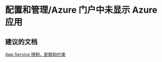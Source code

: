 <properties
    pageTitle="configuration and management/azure app is not visible in azure portal"
    description="配置和管理/Azure 门户中未显示 Azure 应用"
    service="microsoft.web"
    resource="sites"
    authors="aashu"
    displayOrder=""
    selfHelpType="generic"
    supportTopicIds="32440108"
    resourceTags="mobileapp"
    productPesIds="15046"
    cloudEnvironments="public"
/>


# 配置和管理/Azure 门户中未显示 Azure 应用

## **建议的文档**
[App Service 限制、配额和约束](https://azure.microsoft.com/documentation/articles/azure-subscription-service-limits/#app-service-limits)



<!--HONumber=Jul16_HO4-->


